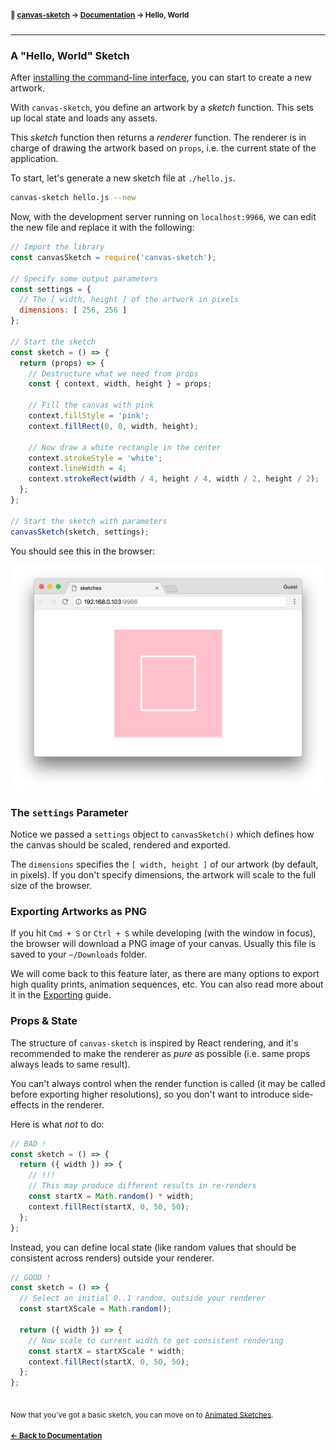 #### <sup>:closed_book: [canvas-sketch](../README.md) → [Documentation](./README.md) → Hello, World</sup>

---

### A "Hello, World" Sketch

After [installing the command-line interface](./installation.md), you can start to create a new artwork.

With `canvas-sketch`, you define an artwork by a *sketch* function. This sets up local state and loads any assets.

This *sketch* function then returns a *renderer* function. The renderer is in charge of drawing the artwork based on `props`, i.e. the current state of the application. 

To start, let's generate a new sketch file at `./hello.js`.

```sh
canvas-sketch hello.js --new
```

Now, with the development server running on `localhost:9966`, we can edit the new file and replace it with the following:

```js
// Import the library
const canvasSketch = require('canvas-sketch');

// Specify some output parameters
const settings = {
  // The [ width, height ] of the artwork in pixels
  dimensions: [ 256, 256 ]
};

// Start the sketch
const sketch = () => {
  return (props) => {
    // Destructure what we need from props
    const { context, width, height } = props;

    // Fill the canvas with pink
    context.fillStyle = 'pink';
    context.fillRect(0, 0, width, height);

    // Now draw a white rectangle in the center
    context.strokeStyle = 'white';
    context.lineWidth = 4;
    context.strokeRect(width / 4, height / 4, width / 2, height / 2);
  };
};

// Start the sketch with parameters
canvasSketch(sketch, settings);
```

You should see this in the browser:

![output](assets/images/1-browser.png)

### The `settings` Parameter

Notice we passed a `settings` object to `canvasSketch()` which defines how the canvas should be scaled, rendered and exported.

The `dimensions` specifies the `[ width, height ]` of our artwork (by default, in pixels). If you don't specify dimensions, the artwork will scale to the full size of the browser.

### Exporting Artworks as PNG

If you hit `Cmd + S` or `Ctrl + S` while developing (with the window in focus), the browser will download a PNG image of your canvas. Usually this file is saved to your `~/Downloads` folder.

We will come back to this feature later, as there are many options to export high quality prints, animation sequences, etc. You can also read more about it in the [Exporting](./exporting-artwork.md) guide.

### Props & State

The structure of `canvas-sketch` is inspired by React rendering, and it's recommended to make the renderer as *pure* as possible (i.e. same props always leads to same result).

You can't always control when the render function is called (it may be called before exporting higher resolutions), so you don't want to introduce side-effects in the renderer.

Here is what *not* to do:

```js
// BAD !
const sketch = () => {
  return ({ width }) => {
    // !!!
    // This may produce different results in re-renders
    const startX = Math.random() * width;
    context.fillRect(startX, 0, 50, 50);
  };
};
```

Instead, you can define local state (like random values that should be consistent across renders) outside your renderer.

```js
// GOOD !
const sketch = () => {
  // Select an initial 0..1 random, outside your renderer
  const startXScale = Math.random();

  return ({ width }) => {
    // Now scale to current width to get consistent rendering
    const startX = startXScale * width;
    context.fillRect(startX, 0, 50, 50);
  };
};
```

## 

<sub>Now that you've got a basic sketch, you can move on to [Animated Sketches](./animated-sketches.md).</sub>

#### <sup>[← Back to Documentation](./README.md)
